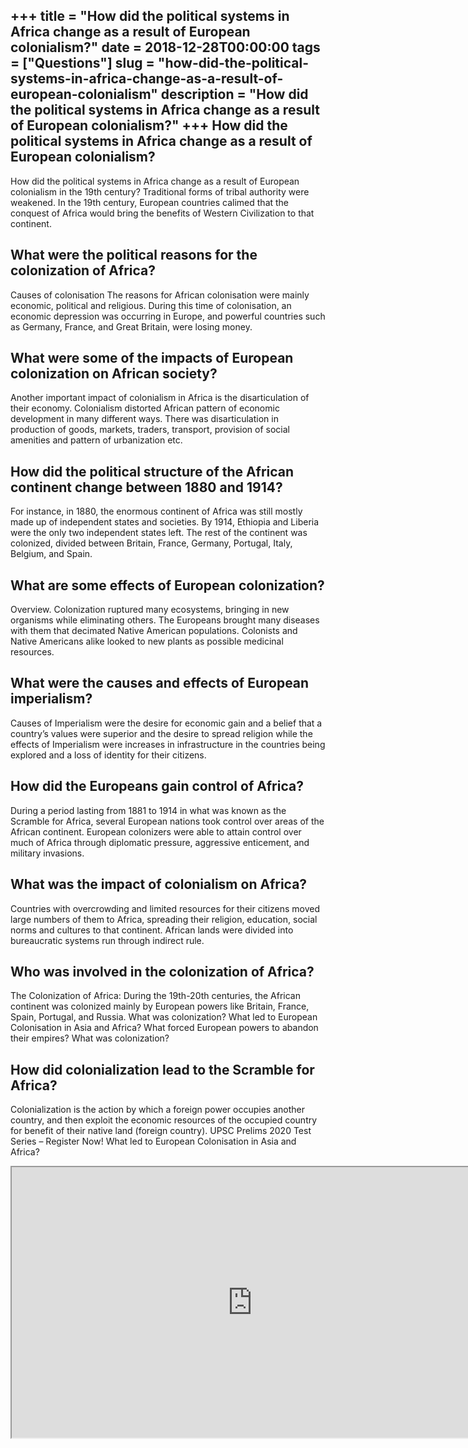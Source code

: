 +++
title = "How did the political systems in Africa change as a result of European colonialism?"
date = 2018-12-28T00:00:00
tags = ["Questions"]
slug = "how-did-the-political-systems-in-africa-change-as-a-result-of-european-colonialism"
description = "How did the political systems in Africa change as a result of European colonialism?"
+++
How did the political systems in Africa change as a result of European colonialism?
-----------------------------------------------------------------------------------

How did the political systems in Africa change as a result of European colonialism in the 19th century? Traditional forms of tribal authority were weakened. In the 19th century, European countries calimed that the conquest of Africa would bring the benefits of Western Civilization to that continent.

What were the political reasons for the colonization of Africa?
---------------------------------------------------------------

Causes of colonisation The reasons for African colonisation were mainly economic, political and religious. During this time of colonisation, an economic depression was occurring in Europe, and powerful countries such as Germany, France, and Great Britain, were losing money.

What were some of the impacts of European colonization on African society?
--------------------------------------------------------------------------

Another important impact of colonialism in Africa is the disarticulation of their economy. Colonialism distorted African pattern of economic development in many different ways. There was disarticulation in production of goods, markets, traders, transport, provision of social amenities and pattern of urbanization etc.

How did the political structure of the African continent change between 1880 and 1914?
--------------------------------------------------------------------------------------

For instance, in 1880, the enormous continent of Africa was still mostly made up of independent states and societies. By 1914, Ethiopia and Liberia were the only two independent states left. The rest of the continent was colonized, divided between Britain, France, Germany, Portugal, Italy, Belgium, and Spain.

What are some effects of European colonization?
-----------------------------------------------

Overview. Colonization ruptured many ecosystems, bringing in new organisms while eliminating others. The Europeans brought many diseases with them that decimated Native American populations. Colonists and Native Americans alike looked to new plants as possible medicinal resources.

What were the causes and effects of European imperialism?
---------------------------------------------------------

Causes of Imperialism were the desire for economic gain and a belief that a country’s values were superior and the desire to spread religion while the effects of Imperialism were increases in infrastructure in the countries being explored and a loss of identity for their citizens.

How did the Europeans gain control of Africa?
---------------------------------------------

During a period lasting from 1881 to 1914 in what was known as the Scramble for Africa, several European nations took control over areas of the African continent. European colonizers were able to attain control over much of Africa through diplomatic pressure, aggressive enticement, and military invasions.

What was the impact of colonialism on Africa?
---------------------------------------------

Countries with overcrowding and limited resources for their citizens moved large numbers of them to Africa, spreading their religion, education, social norms and cultures to that continent. African lands were divided into bureaucratic systems run through indirect rule.

Who was involved in the colonization of Africa?
-----------------------------------------------

The Colonization of Africa: During the 19th-20th centuries, the African continent was colonized mainly by European powers like Britain, France, Spain, Portugal, and Russia. What was colonization? What led to European Colonisation in Asia and Africa? What forced European powers to abandon their empires? What was colonization?

How did colonialization lead to the Scramble for Africa?
--------------------------------------------------------

Colonialization is the action by which a foreign power occupies another country, and then exploit the economic resources of the occupied country for benefit of their native land (foreign country). UPSC Prelims 2020 Test Series – Register Now! What led to European Colonisation in Asia and Africa?

<iframe allow="accelerometer; autoplay; clipboard-write; encrypted-media; gyroscope; picture-in-picture" allowfullscreen="" class="__youtube_prefs__  epyt-is-override  no-lazyload" data-no-lazy="1" data-origheight="433" data-origwidth="770" data-skipgform_ajax_framebjll="" height="433" id="_ytid_16095" loading="lazy" src="https://www.youtube.com/embed/PzF88HBlAHY?enablejsapi=1&autoplay=0&cc_load_policy=0&cc_lang_pref=&iv_load_policy=1&loop=0&modestbranding=0&rel=1&fs=1&playsinline=0&autohide=2&theme=dark&color=red&controls=1&" title="YouTube player" width="770"></iframe>